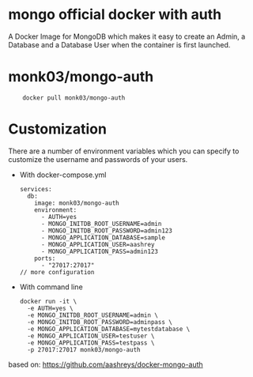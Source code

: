 # mongo official docker with auth
A Docker Image for MongoDB which makes it easy to create an Admin, a Database and a Database User when the container is first launched.

# monk03/mongo-auth

```
    docker pull monk03/mongo-auth
```

# Customization
There are a number of environment variables which you can specify to customize the username and passwords of your users. 

  
- With docker-compose.yml
  ```
  services:
    db:
      image: monk03/mongo-auth
      environment:
        - AUTH=yes
        - MONGO_INITDB_ROOT_USERNAME=admin
        - MONGO_INITDB_ROOT_PASSWORD=admin123
        - MONGO_APPLICATION_DATABASE=sample
        - MONGO_APPLICATION_USER=aashrey
        - MONGO_APPLICATION_PASS=admin123
      ports:
        - "27017:27017"
  // more configuration
  ```

- With command line
  ```
  docker run -it \
    -e AUTH=yes \
    -e MONGO_INITDB_ROOT_USERNAME=admin \
    -e MONGO_INITDB_ROOT_PASSWORD=adminpass \
    -e MONGO_APPLICATION_DATABASE=mytestdatabase \
    -e MONGO_APPLICATION_USER=testuser \
    -e MONGO_APPLICATION_PASS=testpass \
    -p 27017:27017 monk03/mongo-auth
  ```


based on: https://github.com/aashreys/docker-mongo-auth
